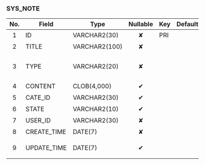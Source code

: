 ### SYS_NOTE    
| No.  | Field  | Type  | Nullable  | Key | Default | Remarks |
| :------------: | ------------ | ------------ | :------------: | ------------ | ------------ | ------------ |
| 1 | ID |  VARCHAR2(30) | ✘  | PRI  |   | 主键  |
| 2 | TITLE |  VARCHAR2(100) | ✘  |   |   | 标题  |
| 3 | TYPE |  VARCHAR2(20) | ✘  |   |   | 类型 html 或 markdown  |
| 4 | CONTENT |  CLOB(4,000) | ✔  |   |   | 内容  |
| 5 | CATE_ID |  VARCHAR2(30) | ✔  |   |   | 分类ID  |
| 6 | STATE |  VARCHAR2(10) | ✔  |   |   | 状态  |
| 7 | USER_ID |  VARCHAR2(30) | ✘  |   |   | 用户id  |
| 8 | CREATE_TIME |  DATE(7) | ✘  |   |   | 创建时间  |
| 9 | UPDATE_TIME |  DATE(7) | ✔  |   |   | 最后更新时间  |


